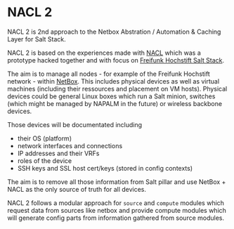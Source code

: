 # NACL 2

NACL 2 is 2nd approach to the Netbox Abstration / Automation & Caching Layer for Salt Stack.

NACL 2 is based on the experiences made with [NACL](https://github.com/BarbarosaTM/nacl/) which was a prototype hacked together and with focus on [Freifunk Hochstift Salt Stack](https://github.com/FreifunkHochstift/ffho-salt-public).

The aim is to manage all nodes - for example of the Freifunk Hochstift network - within [NetBox](https://github.com/digitalocean/netbox).
This includes physical devices as well as virtual machines (including their ressources and placement on VM hosts).
Physical devices could be general Linux boxes which run a Salt minion, switches (which might be managed by NAPALM in the future) or wireless backbone devices.

Those devices will be documentated including
 * their OS (platform)
 * network interfaces and connections
 * IP addresses and their VRFs
 * roles of the device
 * SSH keys and SSL host cert/keys (stored in config contexts)

The aim is to remove all those information from Salt pillar and use NetBox + NACL as the only source of truth for all devices.

NACL 2 follows a modular approach for `source` and `compute` modules which request data from sources like netbox and provide compute modules which will generate config parts from information gathered from source modules.
